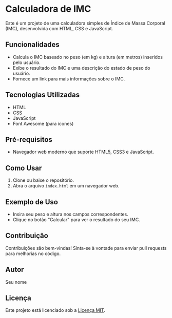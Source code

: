 # Calculadora de IMC

Este é um projeto de uma calculadora simples de Índice de Massa Corporal (IMC), desenvolvida com HTML, CSS e JavaScript.

## Funcionalidades

- Calcula o IMC baseado no peso (em kg) e altura (em metros) inseridos pelo usuário.
- Exibe o resultado do IMC e uma descrição do estado de peso do usuário.
- Fornece um link para mais informações sobre o IMC.

## Tecnologias Utilizadas

- HTML
- CSS
- JavaScript
- Font Awesome (para ícones)

## Pré-requisitos

- Navegador web moderno que suporte HTML5, CSS3 e JavaScript.

## Como Usar

1. Clone ou baixe o repositório.
2. Abra o arquivo `index.html` em um navegador web.

## Exemplo de Uso

- Insira seu peso e altura nos campos correspondentes.
- Clique no botão "Calcular" para ver o resultado do seu IMC.

## Contribuição

Contribuições são bem-vindas! Sinta-se à vontade para enviar pull requests para melhorias no código.

## Autor

Seu nome

## Licença

Este projeto está licenciado sob a [Licença MIT](https://opensource.org/licenses/MIT).
